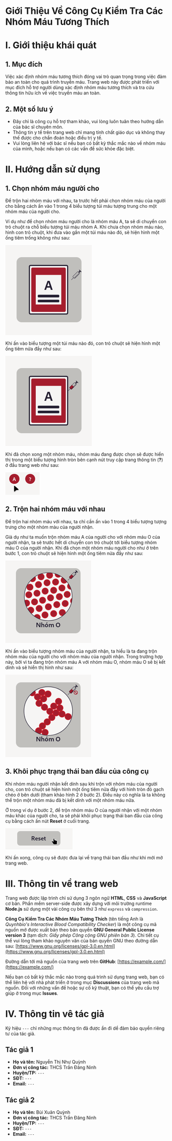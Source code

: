 Giới Thiệu Về Công Cụ Kiểm Tra Các Nhóm Máu Tương Thích
=======================================================

# I. Giới thiệu khái quát
## 1. Mục đích
Việc xác định nhóm máu tương thích đóng vai trò quan trọng trong việc đảm bảo an toàn cho quá trình truyền máu. Trang web này được phát triển với mục đích hỗ trợ người dùng xác định nhóm máu tương thích và tra cứu thông tin hữu ích về việc truyền máu an toàn.

## 2. Một số lưu ý
* Đây chỉ là công cụ hỗ trợ tham khảo, vui lòng luôn tuân theo hướng dẫn của bác sĩ chuyên môn.
* Thông tin y tế trên trang web chỉ mang tính chất giáo dục và không thay thế được cho chẩn đoán hoặc điều trị y tế.
* Vui lòng liên hệ với bác sĩ nếu bạn có bất kỳ thắc mắc nào về nhóm máu của mình, hoặc nếu bạn có các vấn đề sức khỏe đặc biệt.

# II. Hướng dẫn sử dụng
## 1. Chọn nhóm máu người cho
Để trộn hai nhóm máu với nhau, ta trước hết phải chọn nhóm máu của người cho bằng cách ấn vào 1 trong 4 biểu tượng túi máu tượng trung cho một nhóm máu của người cho. 

Ví dụ như để chọn nhóm máu người cho là nhóm máu A, ta sẽ di chuyển con trỏ chuột ra chỗ biểu tượng túi máu nhóm A. Khi chưa chọn nhóm máu nào, hình con trỏ chuột, khi đưa vào gần một túi máu nào đó, sẽ hiện hình một ống tiêm trống không như sau:

![Con trỏ chuột khi chưa chọn nhóm máu nào](../../images/Manual/vi/Manual_SelectBloodBag_1.png)

Khi ấn vào biểu tượng một túi máu nào đó, con trỏ chuột sẽ hiện hình một ống tiêm nửa đầy như sau:

![Con trỏ chuột khi đã chọn một nhóm máu](../../images/Manual/vi/Manual_SelectBloodBag_2.png)

Khi đã chọn xong một nhóm máu, nhóm máu đang được chọn sẽ được hiển thị trong một biểu tượng hình tròn bên cạnh nút truy cập trang thông tin (**?**) ở đầu trang web như sau:

![Thông báo hiển thị nhóm máu đang được chọn](../../images/Manual/vi/Manual_BloodTypeNotification.png)

## 2. Trộn hai nhóm máu với nhau
Để trộn hai nhóm máu với nhau, ta chỉ cần ấn vào 1 trong 4 biểu tượng tượng trưng cho một nhóm màu của người nhận.

Giả dụ như ta muốn trộn nhóm máu A của người cho với nhóm máu O của người nhận, ta sẽ trước hết di chuyển con trỏ chuột tới biểu tượng nhóm máu O của người nhận. Khi đã chọn một nhóm máu người cho như ở trên bước 1, con trỏ chuột sẽ hiện hình một ống tiêm nửa đầy như sau:

![Nhóm máu O trước khi bị trộn với nhóm máu A](../../images/Manual/vi/Manual_MixBlood_1.png)

Khi ấn vào biểu tượng nhóm máu của người nhận, ta hiểu là ta đang trộn nhóm máu của người cho với nhóm máu của người nhận. Trong trường hợp này, bởi vì ta đang trộn nhóm máu A với nhóm máu O, nhóm máu O sẽ bị kết dính và sẽ hiển thị hình như sau:

![Nhóm máu O kết dính sau khi bị trộn với nhóm máu A](../../images/Manual/vi/Manual_MixBlood_2.png)

## 3. Khôi phục trạng thái ban đầu của công cụ
Khi nhóm máu người nhận kết dính sau khi trộn với nhóm máu của người cho, con trỏ chuột sẽ hiện hình một ống tiêm nửa đầy với hình tròn đỏ gạch chéo ở bên dưới (tham khảo hình 2 ở bước 2). Điều này có nghĩa là ta không thể trộn một nhóm máu đã bị kết dính với một nhóm máu nữa.

Ở trong ví dụ ở bước 2, để trộn nhóm máu O của người nhận với một nhóm máu khác của người cho, ta sẽ phải khôi phục trạng thái ban đầu của công cụ bằng cách ấn nút **Reset** ở cuối trang.

![Con trỏ chuột khi đặt trên nút reset](../../images/Manual/vi/Manual_ResetButton.png)

Khi ấn xong, công cụ sẽ được đưa lại về trạng thái ban đầu như khi mới mở trang web.

# III. Thông tin về trang web
Trang web được lập trình chỉ sử dụng 3 ngôn ngữ **HTML**, **CSS** và **JavaScript** cơ bản. Phần mềm server-side được xây dựng với môi trường runtime **Node.js** sử dụng một vài công cụ bên thứ 3 như `express` và `compression`.

**Công Cụ Kiểm Tra Các Nhóm Máu Tương Thích** (tên tiếng Anh là _Quynhbio's Interactive Blood Compatibility Checker_) là một công cụ mã nguồn mở được xuất bản theo bản quyền **GNU General Public License version 3** (tạm dịch: _Giấy phép Công cộng GNU phiên bản 3_). Chi tiết cụ thể vui lòng tham khảo nguyên văn của bản quyền GNU theo đường dẫn sau: [https://www.gnu.org/licenses/gpl-3.0.en.html](https://www.gnu.org/licenses/gpl-3.0.en.html)

Đường dẫn tới mã nguồn của trang web trên **GitHub**: [https://example.com/](https://example.com/)

Nếu bạn có bất kỳ thắc mắc nào trong quá trình sử dụng trang web, bạn có thể liên hệ với nhà phát triển ở trong mục **Discussions** của trang web mã nguồn. Đối với những vấn đề hoặc sự cố kỹ thuật, bạn có thể yêu cầu trợ giúp ở trong mục **Issues**.

# IV. Thông tin vê tác giả

Ký hiệu `---` chỉ những mục thông tin đã được ẩn đi dể đảm bảo quyền riêng tư của tác giả.

## Tác giả 1
* **Họ và tên:** Nguyễn Thị Như Quỳnh
* **Đơn vị công tác:** THCS Trần Đăng Ninh
* **Huyện/TP:** `---`
* **SĐT:** `---`
* **Email:** `---`

## Tác giả 2
* **Họ và tên:** Bùi Xuân Quỳnh
* **Đơn vị công tác:** THCS Trần Đăng Ninh
* **Huyện/TP:** `---`
* **SĐT:** `---`
* **Email:** `---`